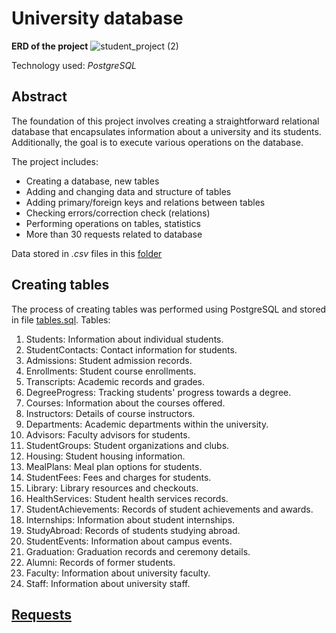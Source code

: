 # University database

**ERD of the project**
![student_project (2)](https://github.com/cincosa/university_project/assets/74258393/3638b6f7-8a3d-4681-ba86-96625010cd2f)

Technology used: _PostgreSQL_

## Abstract


The foundation of this project involves creating a straightforward relational database that encapsulates information about a university and its students. 
Additionally, the goal is to execute various operations on the database.

The project includes:

- Creating a database, new tables
- Adding and changing data and structure of tables
- Adding primary/foreign keys and relations between tables
- Checking errors/correction check (relations)
- Performing operations on tables, statistics
- More than 30 requests related to database

Data stored in _.csv_ files in this [folder](https://github.com/cincosa/university_project/tree/main/database)

## Creating tables


The process of creating tables was performed using PostgreSQL and stored in file [tables.sql](https://github.com/cincosa/university_project/blob/main/tables.sql). Tables:
  1. Students: Information about individual students.
  2. StudentContacts: Contact information for students.
  3. Admissions: Student admission records.
  4. Enrollments: Student course enrollments.
  5. Transcripts: Academic records and grades.
  6. DegreeProgress: Tracking students' progress towards a degree.
  7. Courses: Information about the courses offered.
  8. Instructors: Details of course instructors.
  9. Departments: Academic departments within the university.
  10. Advisors: Faculty advisors for students.
  11. StudentGroups: Student organizations and clubs.
  12. Housing: Student housing information.
  13. MealPlans: Meal plan options for students.
  14. StudentFees: Fees and charges for students.
  15. Library: Library resources and checkouts.
  16. HealthServices: Student health services records.
  17. StudentAchievements: Records of student achievements and awards.
  18. Internships: Information about student internships.
  19. StudyAbroad: Records of students studying abroad.
  20. StudentEvents: Information about campus events.
  21. Graduation: Graduation records and ceremony details.
  22. Alumni: Records of former students.
  23. Faculty: Information about university faculty.
  24. Staff: Information about university staff.


## [Requests]()
